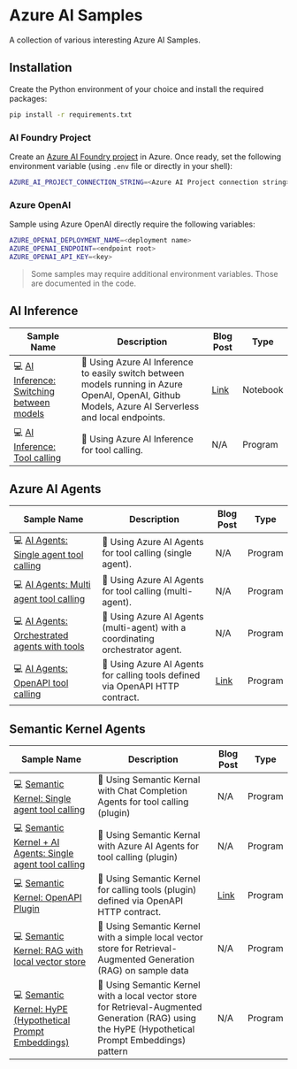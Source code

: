 # Azure AI Samples

A collection of various interesting Azure AI Samples.

## Installation

Create the Python environment of your choice and install the required packages:

```bash
pip install -r requirements.txt
```

### AI Foundry Project

Create an [Azure AI Foundry project](https://learn.microsoft.com/en-us/azure/ai-foundry/how-to/create-projects?tabs=ai-studio) in Azure. Once ready, set the following environment variable (using `.env` file or directly in your shell):

```bash
AZURE_AI_PROJECT_CONNECTION_STRING=<Azure AI Project connection string>
```

### Azure OpenAI

Sample using Azure OpenAI directly require the following variables:

```bash
AZURE_OPENAI_DEPLOYMENT_NAME=<deployment name>
AZURE_OPENAI_ENDPOINT=<endpoint root>
AZURE_OPENAI_API_KEY=<key>
```

> Some samples may require additional environment variables. Those are documented in the code.

## AI Inference

| Sample Name | Description | Blog Post | Type |
|-------------|-------------|-----------|------|
| 💻 [AI Inference: Switching between models](./azure-ai-inference/model-switching/) | 📝 Using Azure AI Inference to easily switch between models running in Azure OpenAI, OpenAI, Github Models, Azure AI Serverless and local endpoints. | [Link](https://www.strathweb.com/2024/11/simplifying-the-ai-workflow-access-different-types-of-model-deployments-with-azure-ai-inference/) | Notebook |
| 💻 [AI Inference: Tool calling](./azure-ai-inference/model-switching/) | 📝 Using Azure AI Inference for tool calling. | N/A | Program |

## Azure AI Agents

| Sample Name | Description | Blog Post | Type |
|-------------|-------------|-----------|------|
| 💻 [AI Agents: Single agent tool calling](./azure-ai-agents/tool-calling/) | 📝 Using Azure AI Agents for tool calling (single agent). | N/A | Program |
| 💻 [AI Agents: Multi agent tool calling](./azure-ai-agents/multi-agent-tool-calling/) | 📝 Using Azure AI Agents for tool calling (multi-agent). | N/A | Program |
| 💻 [AI Agents: Orchestrated agents with tools](./azure-ai-agents/multi-agent-orchestrated-tool-calling/) | 📝 Using Azure AI Agents (multi-agent) with a coordinating orchestrator agent. | N/A | Program |
| 💻 [AI Agents: OpenAPI tool calling](./azure-ai-agents/openapi-tool/) | 📝 Using Azure AI Agents for calling tools defined via OpenAPI HTTP contract. | [Link](https://www.strathweb.com/2025/06/ai-agents-with-openapi-tools-part-2-azure-ai-foundry/) | Program |

## Semantic Kernel Agents

| Sample Name | Description | Blog Post | Type |
|-------------|-------------|-----------|------|
| 💻 [Semantic Kernel: Single agent tool calling](./semantic-kernel/chatcompletions-plugin/) | 📝 Using Semantic Kernal with Chat Completion Agents for tool calling (plugin) | N/A | Program |
| 💻 [Semantic Kernel + AI Agents: Single agent tool calling](./semantic-kernel/azure-ai-agents-plugin/) | 📝 Using Semantic Kernal with Azure AI Agents for tool calling (plugin) | N/A | Program |
| 💻 [Semantic Kernel: OpenAPI Plugin](./semantic-kernel/openapi-plugin/) | 📝 Using Semantic Kernel for calling tools (plugin) defined via OpenAPI HTTP contract. | [Link](https://www.strathweb.com/2025/06/ai-agents-with-openapi-tools-part-1-semantic-kernel/) | Program |
| 💻 [Semantic Kernel: RAG with local vector store](./semantic-kernel/chatcompletions-agent-rag/) | 📝 Using Semantic Kernel with a simple local vector store for Retrieval-Augmented Generation (RAG) on sample data | N/A | Program |
| 💻 [Semantic Kernel: HyPE (Hypothetical Prompt Embeddings)](./semantic-kernel/chatcompletions-agent-hype-rag/) | 📝 Using Semantic Kernel with a local vector store for Retrieval-Augmented Generation (RAG) using the HyPE (Hypothetical Prompt Embeddings) pattern | N/A | Program | 